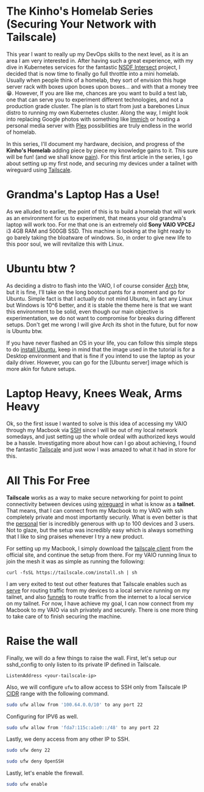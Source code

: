 # The Kinho's Homelab Series (Securing Your Network with Tailscale)

This year I want to really up my DevOps skills to the next level, as it is an area I am very interested in. After having such a great experience, with my dive in Kubernetes services for the fantastic [NSDF Intersect](https://nationalsciencedatafabric.org/nsdf-intersect) project,
I decided that is now time to finally go full throttle into a mini homelab. Usually when people think of a homelab, they sort of envision this huge server rack with boxes upon boxes upon boxes... and with that a money tree 😁. However, If you are like me, chances are you want
to build a test lab, one that can serve you to experiment different technologies, and not a production grade cluster. The plan is to start from just a barebones Linux distro to running my own Kubernetes cluster. Along the way, I might look into
replacing Google photos with something like [Immich](https://immich.app/) or hosting a personal media server with [Plex](https://www.plex.tv/personal-media-server/) possibilities are truly endless in the world of homelab.

In this series, I'll document my hardware, decision, and progress of the **Kinho's Homelab** adding piece by piece my knowledge gains to it. This sure will be fun! (and we shall know [pain](https://www.youtube.com/shorts/xu7X5-5U-b0)).
For this first article in the series, I go about setting up my first node, and securing my devices under a tailnet with wireguard using [Tailscale](https://tailscale.com/).

# Grandma's Laptop Has a Use!

As we alluded to earlier, the point of this is to build a homelab that will work as an environment for us to experiment, that means your old grandma's laptop will work too. For me that one is an extremely old **Sony VAIO VPCEJ** i3 4GB RAM and 500GB SSD.
This machine is looking at the light ready to go barely taking the bloatware of windows. So, in order to give new life to this poor soul, we will revitalize this with Linux.

# Ubuntu btw ?

As deciding a distro to flash into the VAIO, I of course consider [Arch](https://archlinux.org/) btw, but it is fine, I'll take on the long bootcut pants for a moment and go for Ubuntu. Simple fact is that I actually do not mind Ubuntu, in fact any Linux but Windows is 10^6 better, and it is stable
the theme here is that we want this environment to be solid, even though our main objective is experimentation, we do not want to compromise for breaks during different setups. Don't get me wrong I will give Arch its shot in the future, but for now is Ubuntu btw.

If you have never flashed an OS in your life, you can follow this simple steps to do [install Ubuntu](https://ubuntu.com/tutorials/install-ubuntu-desktop#1-overview), keep in mind that the image used in the tutorial is for a Desktop environment and that is fine if you intend to use the laptop
as your daily driver. However, you can go for the [Ubuntu server] image which is more akin for future setups.

# Laptop Heavy, Knees Weak, Arms Heavy

Ok, so the first issue I wanted to solve is this idea of accessing my VAIO through my Macbook via [SSH](https://en.wikipedia.org/wiki/Secure_Shell) since I will be out of my local network somedays, and just setting up the whole ordeal with authorized keys would be a hassle.
Investigating more about how can I go about achieving, I found the fantastic [Tailscale](https://tailscale.com/) and just wow I was amazed to what it had in store for this.

# All This For Free

**Tailscale** works as a way to make secure networking for point to point connectivity between devices using [wireguard](https://www.wireguard.com/) in what is know as a **tailnet**.
That means, that I can connect from my Macbook to my VAIO with ssh completely private and most importantly securily. What is even better is that the [personal](https://tailscale.com/pricing?plan=personal) tier
is incredibly generous with up to 100 devices and 3 users. Not to glaze, but the setup was incredibly easy which is always something that I like to sing praises
whenever I try a new product.

For setting up my Macbook, I simply download the [tailscale client](https://tailscale.com/download/mac) from the official site, and continue the setup from there.
For my VAIO running linux to join the mesh it was as simple as running the following:

```
curl -fsSL https://tailscale.com/install.sh | sh
```

I am very exited to test out other features that Tailscale enables such as [serve](https://tailscale.com/kb/1312/serve) for routing traffic from my devices
to a local service running on my tailnet, and also [funnels](https://tailscale.com/kb/1223/funnel) to route traffic from the internet to a local service on my tailnet.
For now, I have achieve my goal, I can now connect from my Macbook to my VAIO via ssh privately and securely. There is one more thing to take care of to finish
securing the machine.

# Raise the wall

Finally, we will do a few things to raise the wall. First, let's setup our sshd_config to only listen to its private IP
defined in Tailscale.

```plaintext filename={"sshd_config"}
ListenAddress <your-tailscale-ip>
```

Also, we will configure `ufw` to allow access to SSH only from Tailscale IP [CIDR](https://k1nho.github.io/blog/posts/what-is-cidr/) range with the following
command.

```bash
sudo ufw allow from '100.64.0.0/10' to any port 22
```

Configuring for IPV6 as well.

```bash
sudo ufw allow from 'fda7:115c:a1e0::/48' to any port 22
```

Lastly, we deny access from any other IP to SSH.

```bash
sudo ufw deny 22
```

```bash
sudo ufw deny OpenSSH
```

Lastly, let's enable the firewall.

```bash
sudo ufw enable
```
